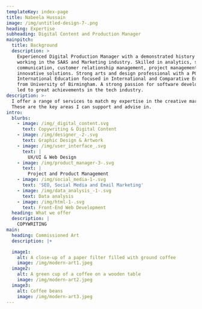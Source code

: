 ```yaml
---
templateKey: index-page
title: Nabeela Hussain
image: /img/untitled-design-7-.png
heading: Expertise
subheading: Digital Content and Production Manager
mainpitch:
  title: Background
  description: >
    Experienced Digital Production Manager with a demonstrated history of
    working in the SAAS and Marketing industry. Skilled in analytics, sales,
    communication, customer relationship management, project management and
    innovative solutions. Strong arts and design professional with a PGCert
    International Education focused in International and Comparative Education
    from University of Birmingham. A strong passion for software development has
    led to great achievements in the tech industry.
description: >-
  I offer a range of services to match my expertise in the creative markets.
  These are the key areas I can support and advise in.
intro:
  blurbs:
    - image: /img/_digital_content.svg
      text: Copywriting & Digital Content
    - image: /img/designer_-2-.svg
      text: Graphic Design & Artwork
    - image: /img/user_interface_.svg
      text: |
        UX/UI & Web Design
    - image: /img/product_manager-3-.svg
      text: |
        Project and Product Management
    - image: /img/social_media-1-.svg
      text: 'SEO, Social Media and Email Marketing'
    - image: /img/data_analysis_-1-.svg
      text: Data analysis
    - image: /img/html-1-.svg
      text: Front-End Web Development
  heading: What we offer
  description: |
    COPYWRITING
main:
  heading: Commissioned Art
  description: |+

  image1:
    alt: A close-up of a paper filter filled with ground coffee
    image: /img/modern-art1.jpeg
  image2:
    alt: A green cup of a coffee on a wooden table
    image: /img/modern-art2.jpeg
  image3:
    alt: Coffee beans
    image: /img/modern-art3.jpeg
---
```


